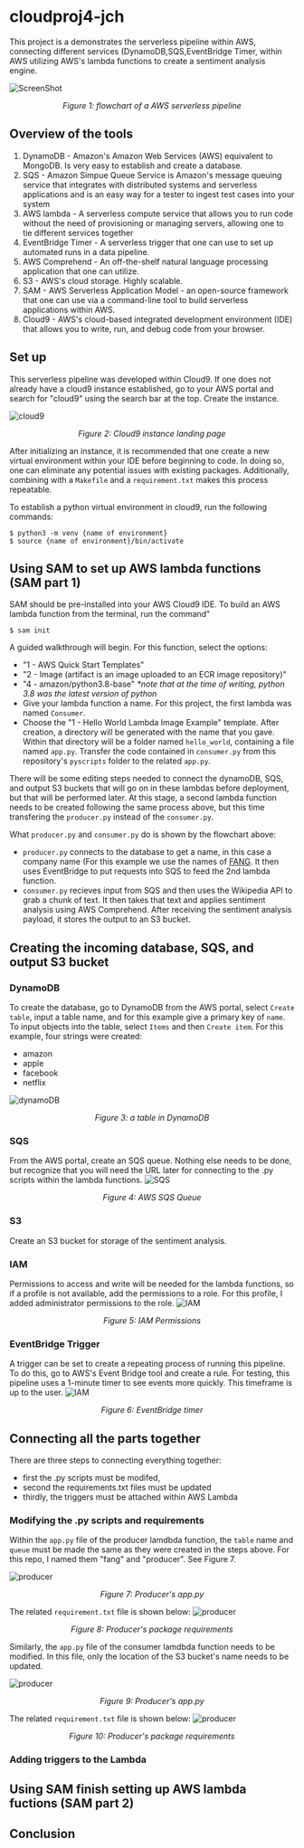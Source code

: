 # cloudproj4-jch




This project is a demonstrates the serverless pipeline within AWS, connecting different services (DynamoDB,SQS,EventBridge Timer, within AWS utilizing AWS's lambda functions to create a sentiment analysis engine.

![ScreenShot](/assets/flowchart_proj4.jpg)
<p align="center"><i>Figure 1: flowchart of a AWS serverless pipeline</i></p>

## Overview of the tools
1. DynamoDB - Amazon's Amazon Web Services (AWS) equivalent to MongoDB. Is very easy to establish and create a database.
2. SQS - Amazon Simpue Queue Service is Amazon's message queuing service that integrates with distributed systems and serverless applications and is an easy way for a tester to ingest test cases into your system
3. AWS lambda - A serverless compute service that allows you to run code without the need of provisioning or managing servers, allowing one to tie different services together
4. EventBridge Timer - A serverless trigger that one can use to set up automated runs in a data pipeline.
5. AWS Comprehend - An off-the-shelf natural language processing application that one can utilize.
6. S3 - AWS's cloud storage. Highly scalable.
7. SAM - AWS Serverless Application Model - an open-source framework that one can use via a command-line tool to build serverless applications within AWS.
8. Cloud9 - AWS's cloud-based integrated development environment (IDE) that allows you to write, run, and debug code from your browser.

## Set up
This serverless pipeline was developed within Cloud9. If one does not already have a cloud9 instance established, go to your AWS portal and search for "cloud9" using the search bar at the top. Create the instance.

![cloud9](/assets/cloud9_instance.png)
<p align="center"><i>Figure 2: Cloud9 instance landing page</i></p>

After initializing an instance, it is recommended that one create a new virtual environment within your IDE before beginning to code. In doing so, one can eliminate any potential issues with existing packages. Additionally, combining with a <code>Makefile</code> and a <code>requirement.txt</code> makes this process repeatable.

To establish a python virtual environment in cloud9, run the following commands:

```
$ python3 -m venv {name of environment}
$ source {name of environment}/bin/activate
```

## Using SAM to set up AWS lambda functions (SAM part 1)
SAM should be pre-installed into your AWS Cloud9 IDE. To build an AWS lambda function from the terminal, run the command"
```
$ sam init
```
A guided walkthrough will begin. For this function, select the options:
* "1 - AWS Quick Start Templates"
* "2 - Image (artifact is an image uploaded to an ECR image repository)"
* "4 - amazon/python3.8-base" *\*note that at the time of writing, python 3.8 was the latest version of python*
* Give your lambda function a name. For this project, the first lambda was named <code>Consumer</code>.
* Choose the "1 - Hello World Lambda Image Example" template.
After creation, a directory will be generated with the name that you gave. Within that directory will be a folder named <code>hello_world</code>, containing a file named <code>app.py</code>. Transfer the code contained in <code>consumer.py</code> from this repository's <code>pyscripts</code> folder to the related <code>app.py</code>.

There will be some editing steps needed to connect the dynamoDB, SQS, and output S3 buckets that will go on in these lambdas before deployment, but that will be performed later. At this stage, a second lambda function needs to be created following the same process above, but this time transfering the <code>producer.py</code> instead of the <code>consumer.py</code>.

What <code>producer.py</code> and <code>consumer.py</code> do is shown by the flowchart above:
* <code>producer.py</code> connects to the database to get a name, in this case a company name (For this example we use the names of [FANG](https://en.wikipedia.org/wiki/Big_Tech). It then uses EventBridge to put requests into SQS to feed the 2nd lambda function.
* <code>consumer.py</code> recieves input from SQS and then uses the Wikipedia API to grab a chunk of text. It then takes that text and applies sentiment analysis using AWS Comprehend. After receiving the sentiment analysis payload, it stores the output to an S3 bucket.

## Creating the incoming database, SQS, and output S3 bucket
### DynamoDB
To create the database, go to DynamoDB from the AWS portal, select <code>Create table</code>, input a table name, and for this example give a primary key of <code>name</code>. To input objects into the table, select <code>Items</code> and then <code>Create item</code>. For this example, four strings were created:
- amazon
- apple
- facebook
- netflix

![dynamoDB](/assets/dynamoDB.png)
<p align="center"><i>Figure 3: a table in DynamoDB</i></p>

### SQS
From the AWS portal, create an SQS queue. Nothing else needs to be done, but recognize that you will need the URL later for connecting to the .py scripts within the lambda functions.
![SQS](/assets/SQS.png)
<p align="center"><i>Figure 4: AWS SQS Queue</i></p>

### S3
Create an S3 bucket for storage of the sentiment analysis.

### IAM
Permissions to access and write will be needed for the lambda functions, so if a profile is not available, add the permissions to a role. For this profile, I added administrator permissions to the role.
![IAM](/assets/IAM_role.png)
<p align="center"><i>Figure 5: IAM Permissions</i></p>

### EventBridge Trigger
A trigger can be set to create a repeating process of running this pipeline. To do this, go to AWS's Event Bridge tool and  create a rule. For testing, this pipeline uses a 1-minute timer to see events more quickly. This timeframe is up to the user.
![IAM](/assets/eventBridge.png)
<p align="center"><i>Figure 6: EventBridge timer</i></p>

## Connecting all the parts together
There are three steps to connecting everything together:
- first the .py scripts must be modifed,
- second the requirements.txt files must be updated
- thirdly, the triggers must be attached within AWS Lambda

### Modifying the .py scripts and requirements
Within the <code>app.py</code> file of the producer lamdbda function, the <code>table</code> name and <code>queue</code> must be made the same as they were created in the steps above. For this repo, I named them "fang" and "producer". See Figure 7.

![producer](/assets/producerAppPy.png)
<p align="center"><i>Figure 7: Producer's app.py</i></p>

The related <code>requirement.txt</code> file is shown below:
![producer](/assets/producerReq.png)
<p align="center"><i>Figure 8: Producer's package requirements</i></p>

Similarly, the <code>app.py</code> file of the consumer lamdbda function needs to be modified. In this file, only the location of the S3 bucket's name needs to be updated.

![producer](/assets/producerAppPy.png)
<p align="center"><i>Figure 9: Producer's app.py</i></p>

The related <code>requirement.txt</code> file is shown below:
![producer](/assets/producerReq.png)
<p align="center"><i>Figure 10: Producer's package requirements</i></p>

### Adding triggers to the Lambda



## Using SAM finish setting up AWS lambda fuctions (SAM part 2)

## Conclusion
